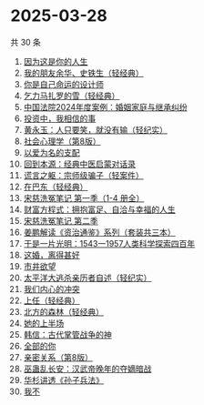 # 2025-03-28

共 30 条

<!-- BEGIN WEREAD -->
<!-- 最后更新时间 2025-03-28 10:16:30 +0800 -->
1. [因为这是你的人生](https://weread.qq.com/web/bookDetail/aa3329b0813ab9c8eg01957c)
1. [我的朋友余华、史铁生（轻经典）](https://weread.qq.com/web/bookDetail/5f132bf0813ab9c83g014de5)
1. [你是自己命运的设计师](https://weread.qq.com/web/bookDetail/5e932830813ab9c89g01414f)
1. [乞力马扎罗的雪（轻经典）](https://weread.qq.com/web/bookDetail/38432e80813ab9c6ag012e35)
1. [中国法院2024年度案例：婚姻家庭与继承纠纷](https://weread.qq.com/web/bookDetail/94532650813ab906dg017c66)
1. [投资中，我相信的事](https://weread.qq.com/web/bookDetail/e7a32530813ab9c7cg014c8a)
1. [黄永玉：人只要笑，就没有输（轻纪实）](https://weread.qq.com/web/bookDetail/17232640813ab9c45g015a5c)
1. [社会心理学（第8版）](https://weread.qq.com/web/bookDetail/8f532bd07278850c8f51770)
1. [以爱为名的支配](https://weread.qq.com/web/bookDetail/7be320b0813ab93f4g019416)
1. [回到本源：经典中医启蒙对话录](https://weread.qq.com/web/bookDetail/add32f10813ab9c79g0194dc)
1. [谎言之躯：宗师级骗子（轻案件）](https://weread.qq.com/web/bookDetail/b5f32340813ab9c5dg017ea8)
1. [在巴东（轻经典）](https://weread.qq.com/web/bookDetail/d1f32ad0813ab9c84g011246)
1. [宋慈洗冤笔记 第一季（1-4 册全）](https://weread.qq.com/web/bookDetail/bea326d0813ab7fcag016618)
1. [财富方程式：拥抱富足、自洽与幸福的人生](https://weread.qq.com/web/bookDetail/1a7327b0813ab989eg012194)
1. [宋慈洗冤笔记 第二季](https://weread.qq.com/web/bookDetail/07732ce0813ab9c2ag01157f)
1. [姜鹏解读《资治通鉴》系列（套装共三本）](https://weread.qq.com/web/bookDetail/48c32500813ab8f57g0149dc)
1. [于是一片光明：1543一1957人类科学探索四百年](https://weread.qq.com/web/bookDetail/52d324e0813ab9c7bg0197ff)
1. [这婚，离得甚好](https://weread.qq.com/web/bookDetail/3c732450813ab9c44g018825)
1. [市井欲望](https://weread.qq.com/web/bookDetail/89f329c0813ab9be8g018f47)
1. [太平洋大逃杀亲历者自述（轻纪实）](https://weread.qq.com/web/bookDetail/ddf32850813ab9b05g019502)
1. [我们内心的冲突](https://weread.qq.com/web/bookDetail/5cf322f0813ab9b69g013443)
1. [上任（轻经典）](https://weread.qq.com/web/bookDetail/72132af0813ab9c3fg016b82)
1. [北方的森林（轻经典）](https://weread.qq.com/web/bookDetail/aa3324e0813ab9bfeg012611)
1. [她的上半场](https://weread.qq.com/web/bookDetail/08432080813ab9c41g017aeb)
1. [韩信：古代掌管战争的神](https://weread.qq.com/web/bookDetail/e2332b00813ab9aadg0179fb)
1. [全部的你](https://weread.qq.com/web/bookDetail/ed032c20813ab9c6eg015ac4)
1. [亲密关系（第8版）](https://weread.qq.com/web/bookDetail/16832420813ab90f3g019f92)
1. [巫蛊乱长安：汉武帝晚年的夺嫡暗战](https://weread.qq.com/web/bookDetail/35932230813ab9c5fg019679)
1. [华杉讲透《孙子兵法》](https://weread.qq.com/web/bookDetail/df53233058b19fdf50fa893)
1. [我不](https://weread.qq.com/web/bookDetail/232320d05dff14232a13fa6)
<!-- END WEREAD -->